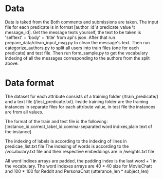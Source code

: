 # Data
Data is taked from the 
Both comments and submissions are taken. 
The input file for each predicate is in format [author_id \t predicate_value \t message_id]. Get the message texts yourself, the text to be taken is 'selftext' + 'body' + 'title' from api's json. After that run prepare_data/clean_input_msg.py to clean the message's text.
Then run categorize_authors.py to split all users into train files (one for each predicate) and test file.
Then run form_sample.py to get the vocabulary indexing of all the messages corresponding to the authors from the split above.

# Data format

The dataset for each attribute consists of a training folder (/train_predicate/) and a text file (/test_predicate.txt). Inside training folder are the training instances in separate files for each attribute value, in test file the instances are from all values.

The format of the train and test file is the following:
\[instance_id,correct_label_id,comma-separated word indixes,plain text of the instance\]

The indexing of labels is according to the indexing of lines in predicae_list.txt file
The indexing of words is according to the /vocabulary.txt file and their respective embeddings are in /weights.txt file

All word indixes arrays are padded, the padding index is the last word + 1 in the vocabulary. The word indexes arrays are 40 * 40 size for MovieChatt and 100 * 100 for Reddit and PersonaChat (utterance_len * subject_len)
